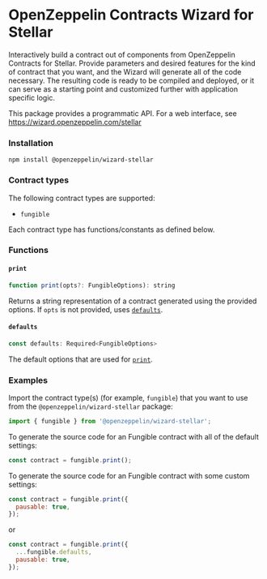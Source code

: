 # OpenZeppelin Contracts Wizard for Stellar

Interactively build a contract out of components from OpenZeppelin Contracts for Stellar. Provide parameters and desired features for the kind of contract that you want, and the Wizard will generate all of the code necessary. The resulting code is ready to be compiled and deployed, or it can serve as a starting point and customized further with application specific logic.

This package provides a programmatic API. For a web interface, see https://wizard.openzeppelin.com/stellar

### Installation

`npm install @openzeppelin/wizard-stellar`

### Contract types

The following contract types are supported:
- `fungible`

Each contract type has functions/constants as defined below.

### Functions

#### `print`
```js
function print(opts?: FungibleOptions): string
```
Returns a string representation of a contract generated using the provided options. If `opts` is not provided, uses [`defaults`](#defaults).

#### `defaults`
```js
const defaults: Required<FungibleOptions>
```
The default options that are used for [`print`](#print).

### Examples

Import the contract type(s) (for example, `fungible`) that you want to use from the `@openzeppelin/wizard-stellar` package:

```js
import { fungible } from '@openzeppelin/wizard-stellar';
```

To generate the source code for an Fungible contract with all of the default settings:
```js
const contract = fungible.print();
```

To generate the source code for an Fungible contract with some custom settings:
```js
const contract = fungible.print({
  pausable: true,
});
```
or
```js
const contract = fungible.print({
  ...fungible.defaults,
  pausable: true,
});
```

